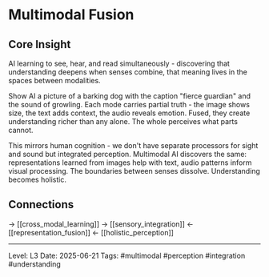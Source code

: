 # Multimodal Fusion

## Core Insight
AI learning to see, hear, and read simultaneously - discovering that understanding deepens when senses combine, that meaning lives in the spaces between modalities.

Show AI a picture of a barking dog with the caption "fierce guardian" and the sound of growling. Each mode carries partial truth - the image shows size, the text adds context, the audio reveals emotion. Fused, they create understanding richer than any alone. The whole perceives what parts cannot.

This mirrors human cognition - we don't have separate processors for sight and sound but integrated perception. Multimodal AI discovers the same: representations learned from images help with text, audio patterns inform visual processing. The boundaries between senses dissolve. Understanding becomes holistic.

## Connections
→ [[cross_modal_learning]]
→ [[sensory_integration]]
← [[representation_fusion]]
← [[holistic_perception]]

---
Level: L3
Date: 2025-06-21
Tags: #multimodal #perception #integration #understanding